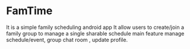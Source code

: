 # FamTime
It is a simple family scheduling android app
It allow users to create/join a family group to manage a single sharable schedule
main feature  manage schedule/event, group chat room , update profile.
